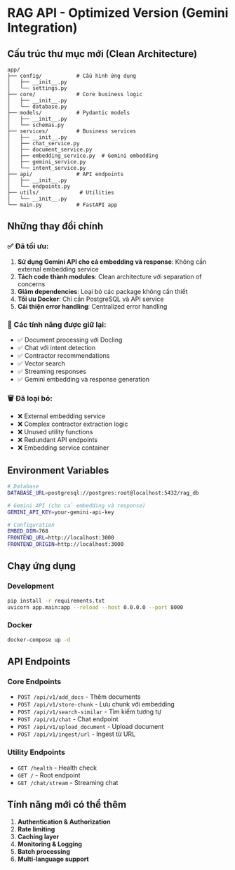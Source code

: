 # RAG API - Optimized Version (Gemini Integration)

## Cấu trúc thư mục mới (Clean Architecture)

```
app/
├── config/           # Cấu hình ứng dụng
│   ├── __init__.py
│   └── settings.py
├── core/             # Core business logic
│   ├── __init__.py
│   └── database.py
├── models/           # Pydantic models
│   ├── __init__.py
│   └── schemas.py
├── services/         # Business services
│   ├── __init__.py
│   ├── chat_service.py
│   ├── document_service.py
│   ├── embedding_service.py  # Gemini embedding
│   ├── gemini_service.py
│   └── intent_service.py
├── api/              # API endpoints
│   ├── __init__.py
│   └── endpoints.py
├── utils/             # Utilities
│   └── __init__.py
└── main.py           # FastAPI app
```

## Những thay đổi chính

### ✅ Đã tối ưu:

1. **Sử dụng Gemini API cho cả embedding và response**: Không cần external embedding service
2. **Tách code thành modules**: Clean architecture với separation of concerns
3. **Giảm dependencies**: Loại bỏ các package không cần thiết
4. **Tối ưu Docker**: Chỉ cần PostgreSQL và API service
5. **Cải thiện error handling**: Centralized error handling

### 🔧 Các tính năng được giữ lại:

- ✅ Document processing với Docling
- ✅ Chat với intent detection
- ✅ Contractor recommendations
- ✅ Vector search
- ✅ Streaming responses
- ✅ Gemini embedding và response generation

### 🗑️ Đã loại bỏ:

- ❌ External embedding service
- ❌ Complex contractor extraction logic
- ❌ Unused utility functions
- ❌ Redundant API endpoints
- ❌ Embedding service container

## Environment Variables

```bash
# Database
DATABASE_URL=postgresql://postgres:root@localhost:5432/rag_db

# Gemini API (cho cả embedding và response)
GEMINI_API_KEY=your-gemini-api-key

# Configuration
EMBED_DIM=768
FRONTEND_URL=http://localhost:3000
FRONTEND_ORIGIN=http://localhost:3000
```

## Chạy ứng dụng

### Development

```bash
pip install -r requirements.txt
uvicorn app.main:app --reload --host 0.0.0.0 --port 8000
```

### Docker

```bash
docker-compose up -d
```

## API Endpoints

### Core Endpoints

- `POST /api/v1/add_docs` - Thêm documents
- `POST /api/v1/store-chunk` - Lưu chunk với embedding
- `POST /api/v1/search-similar` - Tìm kiếm tương tự
- `POST /api/v1/chat` - Chat endpoint
- `POST /api/v1/upload_document` - Upload document
- `POST /api/v1/ingest/url` - Ingest từ URL

### Utility Endpoints

- `GET /health` - Health check
- `GET /` - Root endpoint
- `GET /chat/stream` - Streaming chat

## Tính năng mới có thể thêm

1. **Authentication & Authorization**
2. **Rate limiting**
3. **Caching layer**
4. **Monitoring & Logging**
5. **Batch processing**
6. **Multi-language support**
